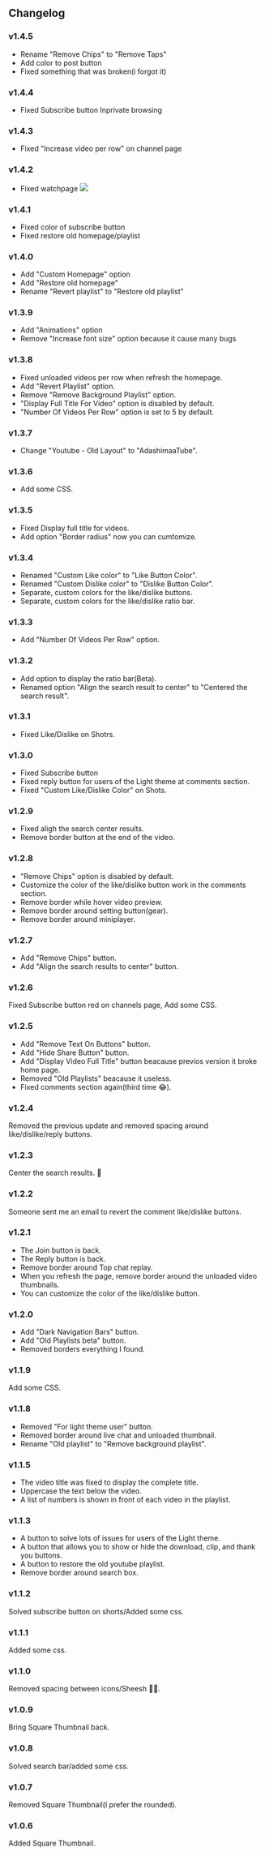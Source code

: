 
## Changelog
### v1.4.5
- Rename "Remove Chips" to "Remove Taps"
- Add color to post button
- Fixed something that was broken(i forgot it)

### v1.4.4
- Fixed Subscribe button Inprivate browsing

### v1.4.3
- Fixed "Increase video per row" on channel page

### v1.4.2
- Fixed watchpage
![](https://i.imgur.com/hXXjG4l.png)

### v1.4.1
- Fixed color of subscribe button
- Fixed restore old homepage/playlist

### v1.4.0
- Add "Custom Homepage" option
- Add "Restore old homepage"
- Rename "Revert playlist" to "Restore old playlist"

### v1.3.9
- Add "Animations" option
- Remove "Increase font size" option because it cause many bugs

### v1.3.8
- Fixed unloaded videos per row when refresh the homepage.
- Add "Revert Playlist" option.
- Remove "Remove Background Playlist" option.
- "Display Full Title For Video" option is disabled by default.
- "Number Of Videos Per Row" option is set to 5 by default.

### v1.3.7
- Change "Youtube - Old Layout" to "AdashimaaTube".

### v1.3.6
- Add some CSS.

### v1.3.5
- Fixed Display full title for videos.
- Add option "Border radius" now you can cumtomize.

### v1.3.4
- Renamed "Custom Like color" to "Like Button Color".
- Renamed "Custom Dislike color" to "Dislike Button Color".
- Separate, custom colors for the like/dislike buttons.
- Separate, custom colors for the like/dislike ratio bar.

### v1.3.3
- Add "Number Of Videos Per Row" option.

### v1.3.2
- Add option to display the ratio bar(Beta).
- Renamed option "Align the search result to center" to "Centered the search result".

### v1.3.1
- Fixed Like/Dislike on Shotrs.

### v1.3.0
- Fixed Subscribe button
- Fixed reply button for users of the Light theme at comments section.
- Fixed "Custom Like/Dislike Color" on Shots.

### v1.2.9
- Fixed aligh the search center results.
- Remove border button at the end of the video.

### v1.2.8
- "Remove Chips" option is disabled by default.
- Customize the color of the like/dislike button work in the comments section.
- Remove border while hover video preview.
- Remove border around setting button(gear).
- Remove border around miniplayer.

### v1.2.7
- Add "Remove Chips" button.
- Add "Align the search results to center" button.

### v1.2.6 
Fixed Subscribe button red on channels page, Add some CSS.

### v1.2.5 
- Add "Remove Text On Buttons" button.
- Add "Hide Share Button" button.
- Add "Display Video Full Title" button beacause previos version it broke home page.
- Removed "Old Playlists" beacause it useless.
- Fixed comments section again(third time 😂).

### v1.2.4
Removed the previous update and removed spacing around like/dislike/reply buttons.

### v1.2.3 
Center the search results. 🫤

### v1.2.2 
Someone sent me an email to revert the comment like/dislike buttons.

### v1.2.1
- The Join button is back.
- The Reply button is back.
- Remove border around Top chat replay.
- When you refresh the page, remove border around the unloaded video thumbnails.
- You can customize the color of the like/dislike button.

### v1.2.0
- Add "Dark Navigation Bars" button.
- Add "Old Playlists beta" button.
- Removed borders everything I found.

### v1.1.9
Add some CSS.
### v1.1.8
- Removed "For light theme user" button.
- Removed border around live chat and unloaded thumbnail.
- Rename "Old playlist" to "Remove background playlist".

### v1.1.5
- The video title was fixed to display the complete title.
- Uppercase the text below the video.
- A list of numbers is shown in front of each video in the playlist.

### v1.1.3
- A button to solve lots of issues for users of the Light theme.
- A button that allows you to show or hide the download, clip, and thank you buttons.
- A button to restore the old youtube playlist.
- Remove border around search box.

### v1.1.2 
Solved subscribe button on shorts/Added some css.

### v1.1.1 
Added some css.

### v1.1.0 
Removed spacing between icons/Sheesh 🥶🥶.

### v1.0.9 
Bring Square Thumbnail back.

### v1.0.8 
Solved search bar/added some css.

### v1.0.7 
Removed Square Thumbnail(I prefer the rounded).

### v1.0.6 
Added Square Thumbnail.
